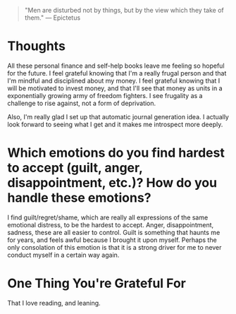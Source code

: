 
> \"Men are disturbed not by things, but by the view which they take of them.\" — Epictetus

# Thoughts
All these personal finance and self-help books leave me feeling so hopeful for the future. I feel grateful knowing that I'm a really frugal person and that I'm mindful and disciplined about my money. I feel grateful knowing that I will be motivated to invest money, and that I'll see that money as units in a exponentially growing army of freedom fighters. I see frugality as a challenge to rise against, not a form of deprivation.

Also, I'm really glad I set up that automatic journal generation idea. I actually look forward to seeing what I get and it makes me introspect more deeply.

# Which emotions do you find hardest to accept (guilt, anger, disappointment, etc.)? How do you handle these emotions?
I find guilt/regret/shame, which are really all expressions of the same emotional distress, to be the hardest to accept. Anger, disappointment, sadness, these are all easier to control. Guilt is something that haunts me for years, and feels awful because I brought it upon myself. Perhaps the only consolation of this emotion is that it is a strong driver for me to never conduct myself in a certain way again.

# One Thing You're Grateful For
That I love reading, and leaning.
